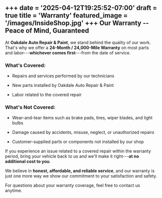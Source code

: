+++
date = '2025-04-12T19:25:52-07:00'
draft = true
title = 'Warranty'
featured_image = '/images/InsideShop.jpg'
+++
**Our Warranty -- Peace of Mind, Guaranteed**
--------------------------------------------

At **Oakdale Auto Repair & Paint**, we stand behind the quality of our work. That's why we offer a **24-Month / 24,000-Mile Warranty** on most parts and labor---**whichever comes first**---from the date of service.

### **What's Covered:**

-   Repairs and services performed by our technicians

-   New parts installed by Oakdale Auto Repair & Paint

-   Labor related to the covered repair

### **What's Not Covered:**

-   Wear-and-tear items such as brake pads, tires, wiper blades, and light bulbs

-   Damage caused by accidents, misuse, neglect, or unauthorized repairs

-   Customer-supplied parts or components not installed by our shop

If you experience an issue related to a covered repair within the warranty period, bring your vehicle back to us and we'll make it right---**at no additional cost to you**.

We believe in **honest, affordable, and reliable service**, and our warranty is just one more way we show our commitment to your satisfaction and safety.

For questions about your warranty coverage, feel free to contact us anytime.